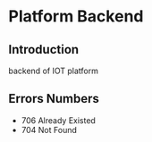 # Platform Backend 
## Introduction
backend of IOT platform


## Errors Numbers
   * 706 Already Existed   
   * 704 Not Found         
   
   